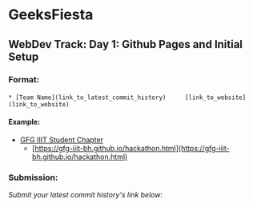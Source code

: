 # GeeksFiesta
## WebDev Track: Day 1: Github Pages and Initial Setup

### Format:
`* [Team Name](link_to_latest_commit_history)`
&nbsp;&nbsp;&nbsp;&nbsp; `  [link_to_website](link_to_website)`


#### Example:
* [GFG IIIT Student Chapter](https://github.com/GfG-IIIT-Bh/GeeksFiesta-WebdevTrack/commit/d02e669d851b1db8c4736c65e153aed946cb66d9)
  * [https://gfg-iiit-bh.github.io/hackathon.html](https://gfg-iiit-bh.github.io/hackathon.html)

### Submission:
*Submit your latest commit history's link below:*
